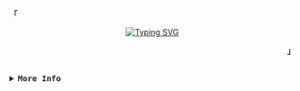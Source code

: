 <!-- Rxyhn's Aesthetic GitHub Profile -->
<div align="justify">

<!-- Profile -->
<p align="left"><strong><samp>「</samp></strong></p>
  <p align="center">
        <a href="https://git.io/typing-svg"><img src="https://readme-typing-svg.demolab.com?font=Fira+Code&size=25&duration=3000&pause=20&color=9FEF00&background=11192700&center=true&vCenter=true&multiline=true&width=500&height=90&lines=%24+.%2Fusr%2Fbin%2Fwhoami;%3E+Azraidix+-+xJplz" alt="Typing SVG" /></a>
  </p>
<p align="right"><strong><samp>」</samp></strong></p>

<br>

<details>
<summary><samp><b>More Info</b></samp></summary>

<h2></h2><br>

<!-- Profile Views Badge -->
<p align="center">
  <samp>
  <a href="#--------">
<image https://komarev.com/ghpvc/?username=AkkaJaiderpls&label=Profile+Views&color=09FE00/>  
</a>
  </samp>
</p>
</details>
</div>


<div align="justify">

 

</div>
